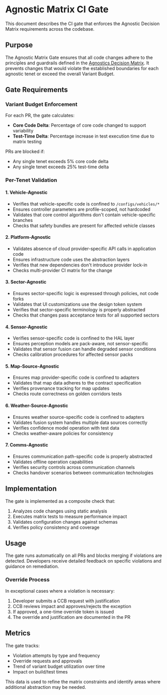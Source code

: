 # Agnostic Matrix CI Gate

This document describes the CI gate that enforces the Agnostic Decision Matrix requirements across the codebase.

## Purpose

The Agnostic Matrix Gate ensures that all code changes adhere to the principles and guardrails defined in the [Agnostics Decision Matrix](../../strategy/appendices/Agonistics_Decision_Matrix_v1.0.md). It prevents changes that would violate the established boundaries for each agnostic tenet or exceed the overall Variant Budget.

## Gate Requirements

### Variant Budget Enforcement

For each PR, the gate calculates:
- **Core Code Delta**: Percentage of core code changed to support variability
- **Test-Time Delta**: Percentage increase in test execution time due to matrix testing

PRs are blocked if:
- Any single tenet exceeds 5% core code delta
- Any single tenet exceeds 25% test-time delta

### Per-Tenet Validation

#### 1. Vehicle-Agnostic

- Verifies that vehicle-specific code is confined to `/configs/vehicles/*`
- Ensures controller parameters are profile-scoped, not hardcoded
- Validates that core control algorithms don't contain vehicle-specific branches
- Checks that safety bundles are present for affected vehicle classes

#### 2. Platform-Agnostic

- Validates absence of cloud provider-specific API calls in application code
- Ensures infrastructure code uses the abstraction layers
- Verifies that new dependencies don't introduce provider lock-in
- Checks multi-provider CI matrix for the change

#### 3. Sector-Agnostic

- Ensures sector-specific logic is expressed through policies, not code forks
- Validates that UI customizations use the design token system
- Verifies that sector-specific terminology is properly abstracted
- Checks that changes pass acceptance tests for all supported sectors

#### 4. Sensor-Agnostic

- Verifies sensor-specific code is confined to the HAL layer
- Ensures perception models are pack-aware, not sensor-specific
- Validates that sensor fusion can handle degraded sensor conditions
- Checks calibration procedures for affected sensor packs

#### 5. Map-Source-Agnostic

- Ensures map provider-specific code is confined to adapters
- Validates that map data adheres to the contract specification
- Verifies provenance tracking for map updates
- Checks route correctness on golden corridors tests

#### 6. Weather-Source-Agnostic

- Ensures weather source-specific code is confined to adapters
- Validates fusion system handles multiple data sources correctly
- Verifies confidence model operation with test data
- Checks weather-aware policies for consistency

#### 7. Comms-Agnostic

- Ensures communication path-specific code is properly abstracted
- Validates offline operation capabilities
- Verifies security controls across communication channels
- Checks handover scenarios between communication technologies

## Implementation

The gate is implemented as a composite check that:

1. Analyzes code changes using static analysis
2. Executes matrix tests to measure performance impact
3. Validates configuration changes against schemas
4. Verifies policy consistency and coverage

## Usage

The gate runs automatically on all PRs and blocks merging if violations are detected. Developers receive detailed feedback on specific violations and guidance on remediation.

### Override Process

In exceptional cases where a violation is necessary:

1. Developer submits a CCB request with justification
2. CCB reviews impact and approves/rejects the exception
3. If approved, a one-time override token is issued
4. The override and justification are documented in the PR

## Metrics

The gate tracks:

- Violation attempts by type and frequency
- Override requests and approvals
- Trend of variant budget utilization over time
- Impact on build/test times

This data is used to refine the matrix constraints and identify areas where additional abstraction may be needed.
